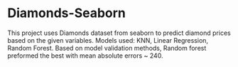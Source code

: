 # Diamonds-Seaborn
This project uses Diamonds dataset from seaborn to predict diamond prices based on the given variables. Models used: KNN, Linear Regression, Random Forest. Based on model validation methods, Random forest preformed the best with mean absolute errors ~ 240. 
